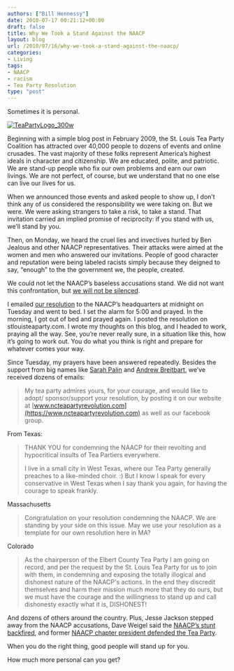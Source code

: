 ```yaml
---
authors: ["Bill Hennessy"]
date: 2010-07-17 00:21:12+00:00
draft: false
title: Why We Took a Stand Against the NAACP
layout: blog
url: /2010/07/16/why-we-took-a-stand-against-the-naacp/
categories:
- Living
tags:
- NAACP
- racism
- Tea Party Resolution
type: "post"
---
```


Sometimes it is personal.

 

[![TeaPartyLogo_300w](https://hennessysview.com/wp-content/uploads/2010/07/TeaPartyLogo_300w_thumb.png)
](https://hennessysview.com/wp-content/uploads/2010/07/TeaPartyLogo_300w.png)

 

Beginning with a simple blog post in February 2009, the St. Louis Tea Party Coalition has attracted over 40,000 people to dozens of events and online crusades. The vast majority of these folks represent America’s highest ideals in character and citizenship. We are educated, polite, and patriotic. We are stand-up people who fix our own problems and earn our own livings. We are not perfect, of course, but we understand that no one else can live our lives for us.

 

When we announced those events and asked people to show up, I don’t think any of us considered the responsibility we were taking on. But we were. We were asking strangers to take a risk, to take a stand. That invitation carried an implied promise of reciprocity: if you stand with us, we’ll stand by you.

 

Then, on Monday, we heard the cruel lies and invectives hurled by Ben Jealous and other NAACP representatives. Their attacks were aimed at the women and men who answered our invitations. People of good character and reputation were being labeled racists simply because they deigned to say, “enough” to the the government we, the people, created. 

 

We could not let the NAACP’s baseless accusations stand. We did not want this confrontation, but [we will not be silenced](https://gatewaypundit.firstthings.com/2010/07/we-will-not-be-silenced-st-louis-tea-party-condemns-political-chicanery-and-racism-at-naacp/).

 

I emailed [our resolution](https://www.docstoc.com/docs/46861785/St-Louis-Tea-Party-Resolution-Regarding-NAACP) to the NAACP’s headquarters at midnight on Tuesday and went to bed. I set the alarm for 5:00 and prayed. In the morning, I got out of bed and prayed again. I posted the resolution on stlouisteaparty.com. I wrote my thoughts on this blog, and I headed to work, praying all the way. See, you’re never really sure, in a situation like this, how it’s going to work out. You do what you think is right and prepare for whatever comes your way.

 

Since Tuesday, my prayers have been answered repeatedly. Besides the support from big names like [Sarah Palin](https://www.telegraph.co.uk/news/worldnews/northamerica/usa/sarah-palin/7891381/Sarah-Palin-attacks-NAACP-over-racist-tea-party-motion.html) and [Andrew Breitbart](https://www.breitbart.tv/breitbart-to-naacp-chief-go-to-hell/), we’ve received dozens of emails:

 

>   
> 
> My tea party admires yours, for your courage, and would like to adopt/ sponsor/support your resolution, by posting it on our website at [www.ncteapartyrevolution.com](https://www.ncteapartyrevolution.com) as well as our facebook group.
> 
> 

 

From Texas:

 

>   
> 
> THANK YOU for condemning the NAACP for their revolting and hypocritical insults of Tea Partiers everywhere.
> 
>    
> 
> I live in a small city in West Texas, where our Tea Party generally preaches to a like-minded choir. :) But I know I speak for every conservative in West Texas when I say thank you again, for having the courage to speak frankly.
> 
> 

 

Massachusetts

 

>   
> 
> Congratulation on your resolution condemning the NAACP. We are standing by your side on this issue. May we use your resolution as a template for our own resolution here in MA?
> 
> 

 

Colorado

 

>   
> 
> As the chairperson of the Elbert County Tea Party I am going on record, and per the request by the St. Louis Tea Party for us to join with them, in condemning and exposing the totally illogical and dishonest nature of the NAACP's actions. In the end they discredit themselves and harm their mission much more that they do ours, but we must have the courage and the willingness to stand up and call dishonesty exactly what it is, DISHONEST! 
> 
> 

 

And dozens of others around the country. Plus, Jesse Jackson stepped away from the NAACP accusations, Dave Weigel said the [NAACP’s stunt backfired](https://andrewsullivan.theatlantic.com/the_daily_dish/2010/07/the-naacps-tea-party-stunt-backfires.html), and former [NAACP chapter president defended the Tea Party](https://keyboardmilitia.com/2010/07/16/former-naacp-chapter-president-defends-tea-party/).

 

When you do the right thing, good people will stand up for you. 

 

How much more personal can you get?

